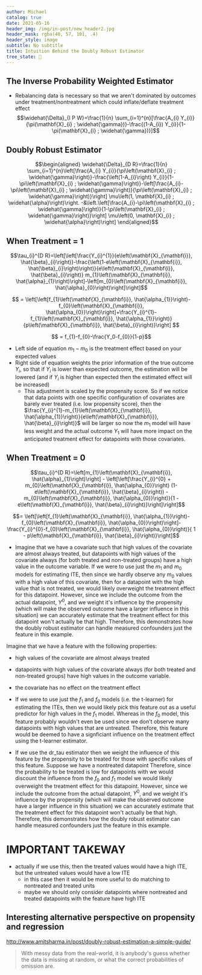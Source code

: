 ```yaml
---
author: Michael
catalog: true
date: 2021-05-16
header_img: /img/in-post/new_header2.jpg
header_mask: rgba(40, 57, 101, .4)
header_style: image
subtitle: No subtitle
title: Intuition Behind the Doubly Robust Estimator
tree_state: 🌱
---
```


## The Inverse Probability Weighted Estimator
- Rebalancing data is necessary so that we aren't dominated by outcomes under treatment/nontreatment which could inflate/deflate treatment effect
$$\widehat{\Delta}_{I P W}=\frac{1}{n} \sum_{i=1}^{n}[\frac{A_{i} Y_{i}}{\pi(\mathbf{X}_{i} ; \widehat{\gamma})}-\frac{(1-A_{i}) Y_{i}}{1-\pi(\mathbf{X}_{i} ; \widehat{\gamma})}]$$

## Doubly Robust Estimator
$$\begin{aligned}
\widehat{\Delta}_{D R}=\frac{1}{n} \sum_{i=1}^{n}\left[\frac{A_{i} Y_{i}}{\pi\left(\mathbf{X}_{i} ; \widehat{\gamma}\right)}-\frac{\left(1-A_{i}\right) Y_{i}}{1-\pi\left(\mathbf{X}_{i} ; \widehat{\gamma}\right)}-\left[\frac{A_{i}-\pi\left(\mathbf{X}_{i} ; \widehat{\gamma}\right)}{\pi\left(\mathbf{X}_{i} ; \widehat{\gamma}\right)}\right] \mu\left(1, \mathbf{X}_{i} ; \widehat{\alpha}\right)\right.
-&\left.\left[\frac{A_{i}-\pi\left(\mathbf{X}_{i} ; \widehat{\gamma}\right)}{1-\pi\left(\mathbf{X}_{i} ; \widehat{\gamma}\right)}\right] \mu\left(0, \mathbf{X}_{i} ; \widehat{\alpha}\right)\right]
\end{aligned}$$


## When Treatment = 1
$$\tau_{i}^{D R}=\left[\left[\frac{Y_{i}^{1}}{e\left(\mathbf{X}_{\mathbf{i}}, \hat{\beta}_{i}\right)}-\frac{\left(1-e\left(\mathbf{X}_{\mathbf{i}}, \hat{\beta}_{i}\right)\right)}{e\left(\mathbf{X}_{\mathbf{i}}, \hat{\beta}_{i}\right)} m_{1}\left(\mathbf{X}_{\mathbf{i}}, \hat{\alpha}_{1}\right)\right]-\left[m_{0}\left(\mathbf{X}_{\mathbf{i}}, \hat{\alpha}_{0}\right)\right]\right]$$

$$ = \left[\left[f_{1}\left(\mathbf{X}_{\mathbf{i}}, \hat{\alpha_{1}}\right)-f_{0}\left(\mathbf{X}_{\mathbf{i}}, \hat{\alpha_{0}}\right)\right]+\frac{Y_{i}^{1}-f_{1}\left(\mathbf{X}_{\mathbf{i}}, \hat{\alpha_{1}}\right)}{p\left(\mathbf{X}_{\mathbf{i}}, \hat{\beta}_{i}\right)}\right]
$$

$$ = f_{1}-f_{0}-\frac{Y_0-f_{0}}{1-p}$$

- Left side of equation $m_1-m_0$ is the treatment effect based on your expected values
- Right side of equation weights the prior information of the true outcome $Y_i$, so that if $Y_i$ is lower than expected outcome, the estimation will be lowered (and if $Y_i$ is higher than expected then the estimated effect will be increased)
	- This adjustment is scaled by the propensity score. So if we notice that data points with one specific configuration of covariates are barely ever treated (i.e. low propensity score), then the $\frac{Y_{i}^{1}-m_{1}\left(\mathbf{X}_{\mathbf{i}}, \hat{\alpha_{1}}\right)}{e\left(\mathbf{X}_{\mathbf{i}}, \hat{\beta}_{i}\right)}$ will be larger so now the $m_1$ model will have less weight and the actual outcome $Y_1$ will have more impact on the anticipated treatment effect for datapoints with those covariates.


## When Treatment = 0
$$\tau_{i}^{D R}=\left[m_{1}\left(\mathbf{X}_{\mathbf{i}}, \hat{\alpha}_{1}\right)\right] - \left[\left[\frac{Y_{i}^{0} +  m_{0}\left(\mathbf{X}_{\mathbf{i}}, \hat{\alpha_{0}}\right) (1-e\left(\mathbf{X}_{\mathbf{i}}, \hat{\beta}_{i}\right)) - m_{0}\left(\mathbf{X}_{\mathbf{i}}, \hat{\alpha_{0}}\right)}{1 - e\left(\mathbf{X}_{\mathbf{i}}, \hat{\beta}_{i}\right)}\right]\right]$$

$$= \left[\left[f_{1}\left(\mathbf{X}_{\mathbf{i}}, \hat{\alpha_{1}}\right)-f_{0}\left(\mathbf{X}_{\mathbf{i}}, \hat{\alpha_{0}}\right)\right]-\frac{Y_{i}^{0}-f_{0}\left(\mathbf{X}_{\mathbf{i}}, \hat{\alpha_{0}}\right)}{ 1 - p\left(\mathbf{X}_{\mathbf{i}}, \hat{\beta}_{i}\right)}\right]$$
- Imagine that we have a covariate such that high values of the covariate are almost always treated, but datapoints with high values of the covariate always (for both treated and non-treated groups) have a high value in the outcome variable. If we were to use just the $m_1$ and $m_0$ models for estimating ITE, then since we hardly observe any $m_0$ values with a high value of this covariate, then for a datapoint with the high value that is not treated, we would likely overweight the treatment effect for this datapoint. However, since we include the outcome from the actual datapoint, $Y^0$, and we weight it's influence by the propensity (which will make the observed outcome have a larger influence in this situation) we can accurately estimate that the treatment effect for this datapoint won't actually be that high. Therefore, this demonstrates how the doubly robust estimator can handle measured confounders just the feature in this example.



 Imagine that we have a feature with the following properties:
 - high values of the covariate are almost always treated
 - datapoints with high values of the covariate always (for both treated and non-treated groups) have high values in the outcome variable. 
 - the covariate has no effect on the treatment effect
 
 - If we were to use just the $f_1$ and $f_0$ models (i.e. the t-learner) for estimating the ITEs, then we would likely pick this feature out as a useful predictor for high values in the $f_1$ model. Whereas in the $f_0$ model, this feature probably wouldn't even be used since we don't observe many datapoints with high values that are untreated. Therefore, this feature would be deemed to have a signficiant influence on the treatment effect using the t-learner estimator.
 - If we use the dr_tau estimator then we weight the influence of this feature by the propensity to be treated for those with specific values of this feature. Suppose we have a nontreated datapoint Therefore, since the probability to be treated is low for datapoints with we would discount the influence from the $f_0$ and $f_1$ model
 we would likely overweight the treatment effect for this datapoint. However, since we include the outcome from the actual datapoint, $Y^0$, and we weight it's influence by the propensity (which will make the observed outcome have a larger influence in this situation) we can accurately estimate that the treatment effect for this datapoint won't actually be that high. Therefore, this demonstrates how the doubly robust estimator can handle measured confounders just the feature in this example.
 
 
 # IMPORTANT TAKEWAY
 - actually if we use this, then the treated values would have a high ITE, but the untreated values would have a low ITE
	 - in this case then it would be more useful to do matching to nontreated and treated units 
	 - maybe we should only consider datapoints where nontreated and treated datapoints with the feature have high ITE

## Interesting alternative perspective on propensity and regression
http://www.amitsharma.in/post/doubly-robust-estimation-a-simple-guide/
> With messy data from the real-world, it is anybody's guess whether the data is missing at random, or what the correct probabilities of omission are.